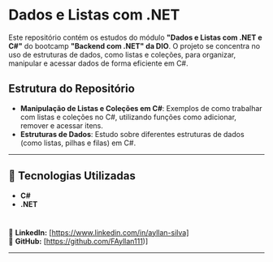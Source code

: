 
# Dados e Listas com .NET

Este repositório contém os estudos do módulo **"Dados e Listas com .NET e C#"** do bootcamp **"Backend com .NET" da DIO**. O projeto se concentra no uso de estruturas de dados, como listas e coleções, para organizar, manipular e acessar dados de forma eficiente em C#.

## Estrutura do Repositório
- **Manipulação de Listas e Coleções em C#**: Exemplos de como trabalhar com listas e coleções no C#, utilizando funções como adicionar, remover e acessar itens.
- **Estruturas de Dados**: Estudo sobre diferentes estruturas de dados (como listas, pilhas e filas) em C#.

---

## 📌 Tecnologias Utilizadas  
- **C#**  
- **.NET**  

#

🔗 **LinkedIn:** [https://www.linkedin.com/in/ayllan-silva]  
🐙 **GitHub:** [https://github.com/FAyllan111)]  

---
